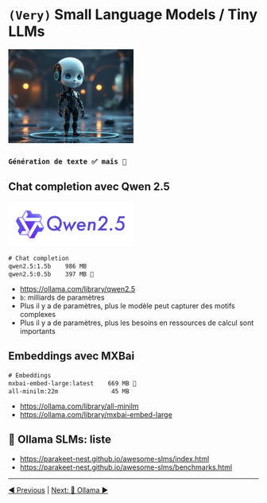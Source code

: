 # `(Very)` Small Language Models / Tiny LLMs

<img src="imgs/male-borg.jpg" width="50%" height="50%">

### `Génération de texte ✅ mais 🐣`

## Chat completion avec Qwen 2.5

<img src="imgs/qwen.png" width="50%" height="50%">

```
# Chat completion
qwen2.5:1.5b    986 MB
qwen2.5:0.5b    397 MB 🥰
```

- https://ollama.com/library/qwen2.5
- `b`: milliards de paramètres
- Plus il y a de paramètres, plus le modèle peut capturer des motifs complexes
- Plus il y a de paramètres, plus les besoins en ressources de calcul sont importants

## Embeddings avec MXBai

```
# Embeddings
mxbai-embed-large:latest    669 MB 🥰
all-minilm:22m               45 MB
```

- https://ollama.com/library/all-minilm
- https://ollama.com/library/mxbai-embed-large

## 🦙 Ollama SLMs: liste

- https://parakeet-nest.github.io/awesome-slms/index.html
- https://parakeet-nest.github.io/awesome-slms/benchmarks.html

___
[◀️ Previous](./06-goals.md#-objectifs-de-cette-présentation) | [Next: 🦙 Ollama ▶️](./08-ollama.md#ollama-)